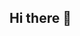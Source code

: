 ## Hi there 👋

<!--
**Sai-gowtham1998/PRUDHVI SAI GOWTHAM CHILAMKURI** is a ✨ _special_ ✨ repository because its `README.md` (this file) appears on your GitHub profile.

Here are some ideas to get you started:

👋 Hi, I’m @PRUDHVI SAI GOWTHAM CHILAMAKURI
👀 I’m interested in Data Science, Data Analytics, and Business Analytics.
🌱 I’m currently pursuing an MBA in Artificial Intelligence and Machine Learning, and learning advanced machine learning techniques, data visualization with Tableau, and big data tools.
💞️ I’m looking to collaborate on data-driven projects, machine learning models, and business analysis insights.
📫 How to reach me: chilamakurigowthamsai@gmail.com | LinkedIn: Prudhvi Sai Gowtham Chilamakuri
😄 Pronouns: He/Him
⚡ Fun fact: I love exploring how data shapes our everyday decisions, from what we buy to how we interact online!
-->
